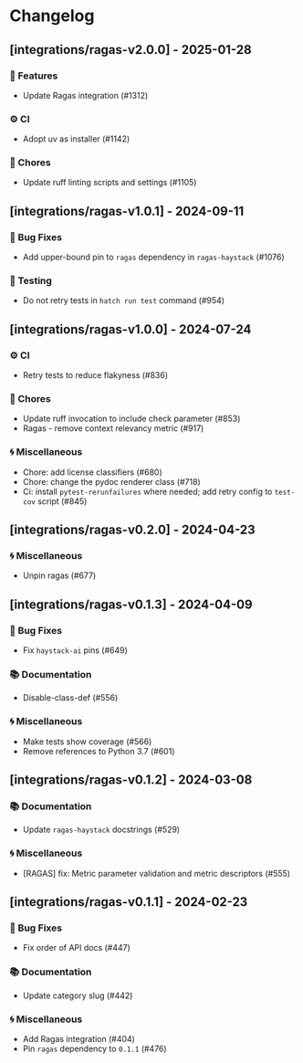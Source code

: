 # Changelog

## [integrations/ragas-v2.0.0] - 2025-01-28

### 🚀 Features

- Update Ragas integration (#1312)

### ⚙️ CI

- Adopt uv as installer (#1142)

### 🧹 Chores

- Update ruff linting scripts and settings (#1105)


## [integrations/ragas-v1.0.1] - 2024-09-11

### 🐛 Bug Fixes

- Add upper-bound pin to `ragas` dependency in `ragas-haystack` (#1076)

### 🧪 Testing

- Do not retry tests in `hatch run test` command (#954)


## [integrations/ragas-v1.0.0] - 2024-07-24

### ⚙️ CI

- Retry tests to reduce flakyness (#836)

### 🧹 Chores

- Update ruff invocation to include check parameter (#853)
- Ragas - remove context relevancy metric (#917)

### 🌀 Miscellaneous

- Chore: add license classifiers (#680)
- Chore: change the pydoc renderer class (#718)
- Ci: install `pytest-rerunfailures` where needed; add retry config to `test-cov` script (#845)

## [integrations/ragas-v0.2.0] - 2024-04-23

### 🌀 Miscellaneous

- Unpin ragas (#677)

## [integrations/ragas-v0.1.3] - 2024-04-09

### 🐛 Bug Fixes

- Fix `haystack-ai` pins (#649)

### 📚 Documentation

- Disable-class-def (#556)

### 🌀 Miscellaneous

- Make tests show coverage (#566)
- Remove references to Python 3.7 (#601)

## [integrations/ragas-v0.1.2] - 2024-03-08

### 📚 Documentation

- Update `ragas-haystack` docstrings (#529)

### 🌀 Miscellaneous

- [RAGAS] fix: Metric parameter validation and metric descriptors (#555)

## [integrations/ragas-v0.1.1] - 2024-02-23

### 🐛 Bug Fixes

- Fix order of API docs (#447)

### 📚 Documentation

- Update category slug (#442)

### 🌀 Miscellaneous

- Add Ragas integration (#404)
- Pin `ragas` dependency to `0.1.1` (#476)

<!-- generated by git-cliff -->
